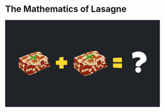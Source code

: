 # The Mathematics of Lasagne

[![Watch the video](images/youtube_thumbnail.jpg)](https://youtu.be/9l9hcSIAAtM)
